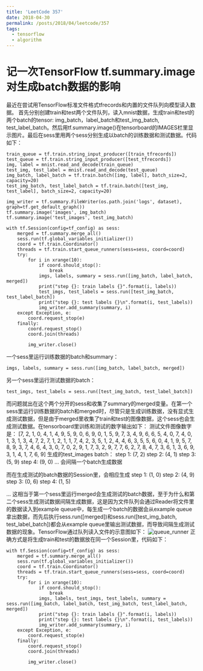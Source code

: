```yaml
---
title: 'LeetCode 357'
date: 2018-04-30
permalink: /posts/2018/04/leetcode/357
tags:
  - tensorflow
  - algorithm
---
```


# 记一次TensorFlow tf.summary.image对生成batch数据的影响
最近在尝试用TensorFlow标准文件格式tfrecords和内置的文件队列向模型读入数据。
首先分别创建train和test两个文件队列，读入mnist数据，生成train和test的两个batch的tensor: img_batch，label_batch和test_img_batch, test_label_batch。然后用tf.summary.image()在tensorboard的IMAGES栏里显示图片。最后在sess里用两个sess分别生成以batch的训练数据和测试数据。代码如下：
```
train_queue = tf.train.string_input_producer([train_tfrecords])
test_queue = tf.train.string_input_producer([test_tfrecords])
img, label = mnist.read_and_decode(train_queue)
test_img, test_label = mnist.read_and_decode(test_queue)
img_batch, label_batch = tf.train.batch([img, label], batch_size=2, capacity=20)
test_img_batch, test_label_batch = tf.train.batch([test_img, test_label], batch_size=2, capacity=20)

img_writer = tf.summary.FileWriter(os.path.join('logs', dataset), graph=tf.get_default_graph())
tf.summary.image('images', img_batch)
tf.summary.image('test_images', test_img_batch)

with tf.Session(config=tf_config) as sess:
    merged = tf.summary.merge_all()
    sess.run(tf.global_variables_initializer())
    coord = tf.train.Coordinator()
    threads = tf.train.start_queue_runners(sess=sess, coord=coord)
    try:
        for i in xrange(10):
            if coord.should_stop():
                break
            imgs, labels, summary = sess.run([img_batch, label_batch, merged])
            print("step {}: train labels {}".format(i, labels))
            test_imgs, test_labels = sess.run([test_img_batch, test_label_batch])
            print("step {}: test labels {}\n".format(i, test_labels))
            img_writer.add_summary(summary, i)
    except Exception, e:
        coord.request_stop(e)
    finally:
        coord.request_stop()
        coord.join(threads)

        img_writer.close()
```
一个sess里运行训练数据的batch和summary：
```
imgs, labels, summary = sess.run([img_batch, label_batch, merged])
```
另一个sess里运行测试数据的batch：
```
test_imgs, test_labels = sess.run([test_img_batch, test_label_batch])
```
而问题就出在这个两个分开的sess和收集了summary的merged变量。在第一个sess里运行训练数据的batch和merged时，尽管只是生成训练数据，没有显式生成测试数据，但是由于merged里收集了train和test的图像数据，这个sess也会生成测试数据。在tensorboard里训练和测试的数字输出如下：
测试文件图像数字是：
[7, 2, 1, 0, 4, 1, 4, 9, 5, 9, 0, 6, 9, 0, 1, 5, 9, 7, 3, 4, 9, 6,
       6, 5, 4, 0, 7, 4, 0, 1, 3, 1, 3, 4, 7, 2, 7, 1, 2, 1, 1, 7, 4, 2,
       3, 5, 1, 2, 4, 4, 6, 3, 5, 5, 6, 0, 4, 1, 9, 5, 7, 8, 9, 3, 7, 4,
       6, 4, 3, 0, 7, 0, 2, 9, 1, 7, 3, 2, 9, 7, 7, 6, 2, 7, 8, 4, 7, 3,
       6, 1, 3, 6, 9, 3, 1, 4, 1, 7, 6, 9]
生成的test_images batch：
step 1: (7, 2)
step 2: (4, 1)
step 3: (5, 9)
step 4: (9, 0)
...
会间隔一个batch生成数据

而在生成测试的batch数据的Session里，会相应生成
step 1: (1, 0)
step 2: (4, 9)
step 3: (0, 6)
step 4: (1, 5)

...
这相当于第一个sess里运行merged会生成测试的batch数据，至于为什么和第二个sess生成测试数据间隔生成数据，这是因为文件队列会通过Reader将文件里的数据读入到example queue中，每生成一个batch的数据会从example queue拿出数据，而先后执行sess.run([merged])和sess.run([test_img_batch, test_label_batch])都会从example queue里输出测试数据，而导致间隔生成测试数据的现象。TensorFlow通过队列读入文件的示意图如下：
![queue_runner]('/images/posts/tensorflow/queue_runner.png')
正确方式是将生成train和test的数据放在同一个Session里，代码如下：
```
with tf.Session(config=tf_config) as sess:
    merged = tf.summary.merge_all()
    sess.run(tf.global_variables_initializer())
    coord = tf.train.Coordinator()
    threads = tf.train.start_queue_runners(sess=sess, coord=coord)
    try:
        for i in xrange(10):
            if coord.should_stop():
                break
            imgs, labels, test_imgs, test_labels, summary = sess.run([img_batch, label_batch, test_img_batch, test_label_batch, merged])
            print("step {}: train labels {}".format(i, labels))
            print("step {}: test labels {}\n".format(i, test_labels))
            img_writer.add_summary(summary, i)
    except Exception, e:
        coord.request_stop(e)
    finally:
        coord.request_stop()
        coord.join(threads)

        img_writer.close()
```












